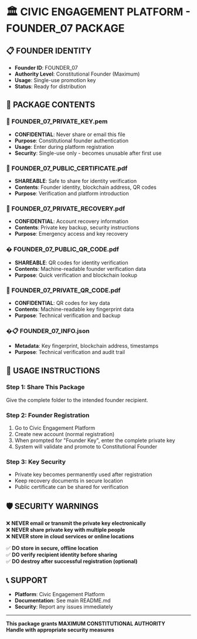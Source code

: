 # 🏛️ CIVIC ENGAGEMENT PLATFORM - FOUNDER_07 PACKAGE

## 📋 FOUNDER IDENTITY
- **Founder ID**: FOUNDER_07
- **Authority Level**: Constitutional Founder (Maximum)
- **Usage**: Single-use promotion key
- **Status**: Ready for distribution

## 📁 PACKAGE CONTENTS

### 🔑 **FOUNDER_07_PRIVATE_KEY.pem**
- **CONFIDENTIAL**: Never share or email this file
- **Purpose**: Constitutional founder authentication
- **Usage**: Enter during platform registration
- **Security**: Single-use only - becomes unusable after first use

### 📄 **FOUNDER_07_PUBLIC_CERTIFICATE.pdf**
- **SHAREABLE**: Safe to share for identity verification
- **Contents**: Founder identity, blockchain address, QR codes
- **Purpose**: Verification and platform introduction

### 📄 **FOUNDER_07_PRIVATE_RECOVERY.pdf**
- **CONFIDENTIAL**: Account recovery information
- **Contents**: Private key backup, security instructions
- **Purpose**: Emergency access and key recovery

### � **FOUNDER_07_PUBLIC_QR_CODE.pdf**
- **SHAREABLE**: QR codes for identity verification
- **Contents**: Machine-readable founder verification data
- **Purpose**: Quick verification and blockchain lookup

### 📄 **FOUNDER_07_PRIVATE_QR_CODE.pdf**
- **CONFIDENTIAL**: QR codes for key data
- **Contents**: Machine-readable key fingerprint data
- **Purpose**: Technical verification and backup

### �📋 **FOUNDER_07_INFO.json**
- **Metadata**: Key fingerprint, blockchain address, timestamps
- **Purpose**: Technical verification and audit trail

## 🎯 USAGE INSTRUCTIONS

### **Step 1: Share This Package**
Give the complete folder to the intended founder recipient.

### **Step 2: Founder Registration**
1. Go to Civic Engagement Platform
2. Create new account (normal registration)
3. When prompted for "Founder Key", enter the complete private key
4. System will validate and promote to Constitutional Founder

### **Step 3: Key Security**
- Private key becomes permanently used after registration
- Keep recovery documents in secure location
- Public certificate can be shared for verification

## 🛡️ SECURITY WARNINGS

❌ **NEVER email or transmit the private key electronically**  
❌ **NEVER share private key with multiple people**  
❌ **NEVER store in cloud services or online locations**  

✅ **DO store in secure, offline location**  
✅ **DO verify recipient identity before sharing**  
✅ **DO destroy after successful registration (optional)**  

## 📞 SUPPORT

- **Platform**: Civic Engagement Platform
- **Documentation**: See main README.md
- **Security**: Report any issues immediately

---
**This package grants MAXIMUM CONSTITUTIONAL AUTHORITY**  
**Handle with appropriate security measures**
